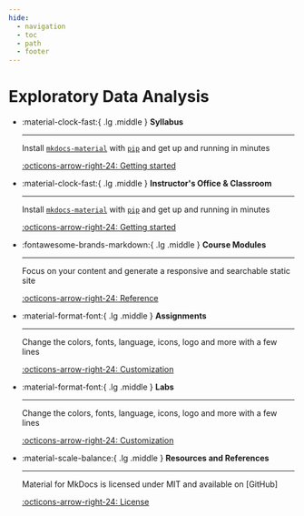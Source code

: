```yaml
---
hide:
  - navigation
  - toc
  - path
  - footer
---
```


# Exploratory Data Analysis

<div class="grid cards" markdown>

-   :material-clock-fast:{ .lg .middle } __Syllabus__

    ---

    Install [`mkdocs-material`](#) with [`pip`](#) and get up
    and running in minutes

    [:octicons-arrow-right-24: Getting started](#)

-   :material-clock-fast:{ .lg .middle } __Instructor's Office & Classroom__

    ---

    Install [`mkdocs-material`](#) with [`pip`](#) and get up
    and running in minutes

    [:octicons-arrow-right-24: Getting started](#)

-   :fontawesome-brands-markdown:{ .lg .middle } __Course Modules__

    ---

    Focus on your content and generate a responsive and searchable static site

    [:octicons-arrow-right-24: Reference](#)

-   :material-format-font:{ .lg .middle } __Assignments__

    ---

    Change the colors, fonts, language, icons, logo and more with a few lines

    [:octicons-arrow-right-24: Customization](#)

-   :material-format-font:{ .lg .middle } __Labs__

    ---

    Change the colors, fonts, language, icons, logo and more with a few lines

    [:octicons-arrow-right-24: Customization](#)

-   :material-scale-balance:{ .lg .middle } __Resources and References__

    ---

    Material for MkDocs is licensed under MIT and available on [GitHub]

    [:octicons-arrow-right-24: License](#)

</div>